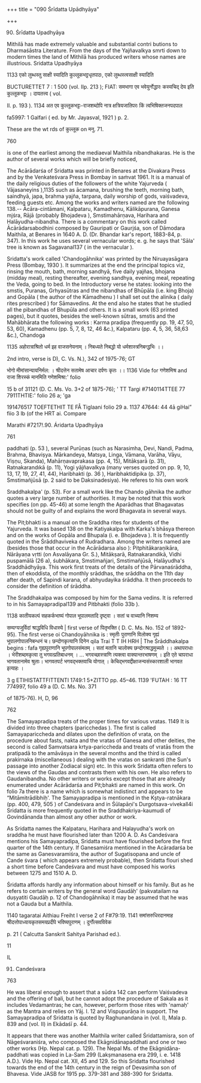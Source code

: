 +++
title = "090 Śrīdatta Upādhyāya"

+++

90. Śrīdatta Upadhyāya 

Mithilā has made extremely valuable and substantial contri butions to Dharmaśāstra Literature. From the days of the Yajñavalkya smrti down to modern times the land of Mithilā has produced writers whose names are illustrious. Sridatta Upadhyāya 

1133 एको लुब्धस्तु साक्षी स्यादिति कुल्लूकभट्टधृतपाठः, एको लुब्धस्त्वसाक्षी स्यादिति 

BUCTURETTET 7 : 1 500 (vol. IIp. 213 ); FIAT: समभागा एव भवेयुर्नोद्धारः कस्यचिद् देय इति कुल्लूकभट्टः । दायतत्त्व ( vol. 

II. p. 193 ). 1134 अत एव कुल्लूकभट्टः-राजशब्दोपि नात्र क्षत्रियजातिपरः किं त्वभिषिक्तजनपदपाल 

fa5997: 1 Galfari ( ed. by Mr. Jayasval, 1921 ) p. 2. 

These are the wt rds of कुल्लूक on मनु. 71. 

760 



is one of the earliest among the mediaeval Maithila nibandhakaras. He is the author of several works which will be briefly noticed, 

The Acārādarśa of Sridatta was printed in Benares at the Divakara Press and by the Venkateśvara Press in Bombay in saṁvat 1961. It is a manual of the daily religious duties of the followers of the white Yajurveda ( Vājasaneyins ),1135 such as ācamana, brushing the teeth, morning bath, saindhyā, japa, brahma yajña, tarpana, daily worship of gods, vaiśvadeva, feeding guests etc. Among the works and writers named are the following 138.-- Ācāra-cintāmani, Kalpataru, Kamadhenu, Kālikāpurana, Ganesa mjśra, Rājā (probably Bhojadeva ), Smstimahārṇava, Harihara and Halāyudha-nibandha. There is a commentary on this work called Ācārādarsabodhini composed by Gauripati or Gaurjśa, son of Dāmodara Maithila, at Benares in 1640 A. D. (Dr. Bhandar kar's report, 1883-84, p. 347). In this work he uses several vernacular words; e. g. he says that 'Sāla' tree is known as Sagavanal137 ( in the vernacular ). 

Sridatta's work called 'Chandogāhnika' was printed by the Niruayasāgara Press (Bombay, 1930 ). It summarizes at the end the principal topics viz, rinsing the mouth, bath, morning sandhyā, five daily yajñas, bhojana (midday meal), resting thereafter, evening sandhya, evening meal, repeating the Veda, going to bed. In the Introductory verse he states: looking into the smstis, Puranas, Grhyasūtras and the nibandhas of Bhūpāla (i.e. king Bhoja) and Gopāla ( the author of the Kāmadhenu ) I shall set out the alinika ( daily rites prescribed ) for Sāmavedins. At the end also he states that he studied all the pibandhas of Bhupūla and others. It is a small work (63 printed pages), but it quotes, besides the well-known sūtras, smstis and the Mahābhārata the following works : Karma pradipa (frequently pp. 19, 47, 50, 53, 60), Kamadhenu (pp. 5, 7, 8, 12, 46 &c.), Kalpataru (pp. 4, 5, 36, 58,63 &c.), Chandoga 

1135 अहोरात्राश्रितो धर्म इह वाजसनेयनाम् । निबध्यते निबद्धो यो धर्मशास्त्रनिबन्द्धभिः ।। 

2nd intro, verse is D), C. Vs. N.), 342 of 1975-76; GT 

भोगो मीमांसान्यायनिर्मल: । श्रीदत्तेन सतामेष आचार दर्पणः कृतः ।। 1136 Vide for गणेशमिश्र and राजा शिरस्कं मानमिति गणेशमिश्रा:' folio 

15 b of 31121 (D. C. Ms. Vo. 3+2 of 1875-76); ' TT Targi \#7140114TTEE 77 7911THTIE:' folio 26 a; 'ga 

191476517 TOEFTETHIT TE FÅ Tiglaani folio 29 a. 1137 47644: 44 4ā giHai” fiio 3 lb (of the HRT ai. Compare 

Marathi \#7217!.90. Áridarta Upadhyāya 

761 

paddhati (p. 53 ), several Purūṇas (such as Narasimha, Devi, Nandi, Padma, Brahma, Bhaviṣya. Mārkandeya, Matsya, Linga, Vāmana, Varāha, Vāyu, Viṣṇu, Skanda), Mahārṇavaprakasa (pp. 4, 15), Mitākṣarā (p. 31), Ratnakarandıkā (p. 11), Yogi yājñavalkya (many verses quoted on pp. 9, 10, 13, 17, 19, 27, 41, 44), Haribhakti (p. 36 ), Haribhaktidipika (p. 37), Smstimañjūsā (p. 2 said to be Daksinadesiya). He referes to his own work 

Sraddhakalpa' (p. 53). For a small work like the Chando gāhnika the author quotes a very large number of authorities. It may be noted that this work specifies (on pp. 45-46) at some length the Aparādhas that Bhagavatas should not be guilty of and explains the word Bhagavata in several ways. 

The Pit;bhakti is a manual on the Sraddha rites for students of the Yajurveda. It was based 138 on the Katiyakalpa with Karka's bhāsya thereon and on the works of Gopāla and Bhupala (i. e. Bhojadeva ). It is frequently quoted in the Śrāddhaviveka of Rudradhara. Among the writers named are (besides those that occur in the Acārādarsa also ): Pitphitākaraṇikāra, Nārāyaṇa vṛtti (on Asvalāyana Gr. S.), Mitākṣarā, Ratnakarandikā, Vidhi puspamālā (26 a), śubhākara, Smstimañjari, Smstimañjūsā, Halāyudha's Sraddhādhyāya. This work first treats of the details of the Pārvanaśrāddha, then of ekoddista, of the monthly srāddhas, the srāddha on the 11th day after death, of Sapindi karana, of abhyudayika śrāddha. It then proceeds to consider the definition of śrāddha. 

The Sraddhakalpa was composed by him for the Sama vedins. It is referred to in his Samayapradipal139 and Pitbhakti (folio 33b ). 

1138 कातीयकल्पं सहकर्कभाष्यं गोपाल भूपालमतादि दृष्ट्वा । सतां च वाच्यानि निशम्य 

सम्यग्यजुर्विदां श्राद्धविधि विधास्ये | first verse of पितृभक्ति ( D. C. Ms. No. 152 of 1892-95). The first verse oi Chandoyāhnika is : स्मृतीः पुराणानि विलोक्य गृह्यं भूपालगोपालनिबन्धनं च। छन्दोगकृत्यानि दिनेन qila Trai T T IH HRH | The Śrāddhakalpa begins : fafa गृह्यपुराणानि भूपगोपालसंमतम् । सतां मतानि चालोक्य छन्दोगश्राद्धमुच्यते ।। अथापराधाः । भेरीशब्दमकृत्वा तु भगवत्प्रतिबाधनम् । ... भगवच्छास्त्राणि त्यक्त्वा वाक्यान्तरभाषणम् । इति एते चापराधा भागवतानामेव श्रुताः। भागवतपर्ट भगवद्भक्तवाचि योगात् । केचिद्भगवद्दीक्षाजन्यसंस्कारशाली भागवत इत्याहः । 

3 g ETIHISTATTFITTENTI 1749:1 5+ZITTO pp. 45–46. 1139 'FUTAH : 16 TT 774997, folio 49 a (D. C. Ms. No. 371 

of 1875-76). H, D, 96 

762 



The Samayapradipa treats of the proper times for various vratas. 1149 It is divided into three chapters (paricchedas ). The first is called Samayapariccheda and dilates upon the definition of vrata, on the procedure about fasts, nakta and the vratas of Ganesa and other deities, the second is called Samvatsara krtya-pariccheda and treats of vratās from the pratipadā to the amāvāsya in the several months and the third is called prakirnaka (miscellaneous ) dealing with the vratas on sankranti (the Sun's passage into another Zodiacal sign) etc. In this work Sridatta often refers to the views of the Gaudas and contrasts them with his own. He also refers to Gaudanibandha. No other writers or works except those that are already enumerated under Acārādarśa and Pit;bhakti are named in this work. On folio 7a there is a name which is somewhat indistinct and appears to be “Mitāmitrādibhiḥ'. The Samayapradipa is mentioned in the Kștya-ratnākara (pp. 400, 479, 505 ) of Candeśvara and in Śūlapāṇi's Durgotsava-vivekall4i Sridatta is more frequently quoted in the Sraddhakriya-kaumudi of Govindānanda than almost any other author or work. 

As Sridatta names the Kalpataru, Harihara and Halayudha's work on sraddha he must have flourished later than 1200 A. D. As Candeśvara mentions his Samayapradipa, Sridatta must have flourished before the first quarter of the 14th century. If Ganesamiśra mentioned in the Acāradarśa be the same as Ganesvaramiśra, the author of Sugatisopana and uncle of Cande śvara ( which appears extremely probable), then Sridatta flouri shed a short time before Candeśvara and must have composed his works between 1275 and 1510 A. D. 

Śridatta affords hardly any information about himself or his family. But as he refers to certain writers by the general word Gaudāḥ' (pakvatailam na duṣyatiti Gaudāḥ p. 12 of Chandogāhnika) it may be assumed that he was not a Gauda but a Maithila. 

1140 tagaratai Aithiau Freiht I verse 2 of F\#79:19. 1141 समांसरुधिरदानमाह श्रीदत्तोपाध्यायकृतसमयप्रदीपे भविष्यपुराणम् । दुर्गोत्सवविवेक 

p. 21 ( Calcutta Sanskrit Sahitya Parishad ed.). 

11 

IL 

91. Candeśvara 

763 

He was liberal enough to assert that a sūdra 142 can perform Vaiśvadeva and the offering of bali, but he cannot adopt the procedure of Sakala as it includes Vedamantras; he can, however, perform those rites with 'namaḥ' as the Mantra and relies on Yāj. I. 12 and Vispupurāṇa in support. The Samayapradipa of Sridatta is quoted by Raghunandana in (vol. I), Mala p. 839 and (vol. II) in Ekādaśī p. 44. 

It appears that there was another Maithila writer called Śridattamisra, son of Nāgeśvaraniśra, who composed the Ekāgnidānapaddhati and one or two other works (Hp. Nepal cat. p. 129). The Nepal Ms. of the Ekāgnidāna-paddhati was copied in La-Sam 299 (Lakṣmanasena era 299, i. e. 1418 A.D.). Vide Hp. Nepal cat. XII, 45 and 129. So this Sridatta flourished towards the end of the 14th century in the reign of Devasimha son of Bhavesa. Vide JASB for 1915 pp. 379-381 and 388-390 for Sridatta. 
